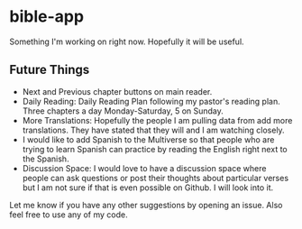 # bible-app
Something I'm working on right now. Hopefully it will be useful.

## Future Things
 - Next and Previous chapter buttons on main reader.
 - Daily Reading: Daily Reading Plan following my pastor's reading plan. Three chapters a day Monday-Saturday, 5 on Sunday.
 - More Translations: Hopefully the people I am pulling data from add more translations. They have stated that they will and I am watching closely.
 - I would like to add Spanish to the Multiverse so that people who are trying to learn Spanish can practice by reading the English right next to the Spanish.
 - Discussion Space: I would love to have a discussion space where people can ask questions or post their thoughts about particular verses but I am not sure if that is even possible on Github. I will look into it.

Let me know if you have any other suggestions by opening an issue. Also feel free to use any of my code.
